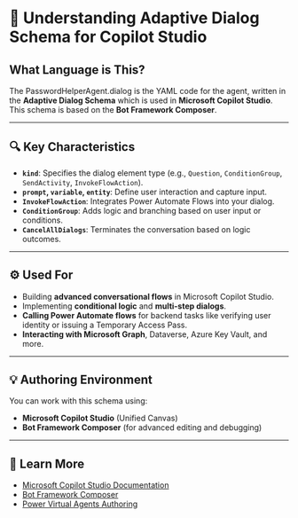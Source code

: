 
# 🧠 Understanding Adaptive Dialog Schema for Copilot Studio

## What Language is This?

The PasswordHelperAgent.dialog is the YAML code for the agent, written in the **Adaptive Dialog Schema** which is used in **Microsoft Copilot Studio**. This schema is based on the **Bot Framework Composer**.

---

## 🔍 Key Characteristics

- **`kind`**: Specifies the dialog element type (e.g., `Question`, `ConditionGroup`, `SendActivity`, `InvokeFlowAction`).
- **`prompt`, `variable`, `entity`**: Define user interaction and capture input.
- **`InvokeFlowAction`**: Integrates Power Automate Flows into your dialog.
- **`ConditionGroup`**: Adds logic and branching based on user input or conditions.
- **`CancelAllDialogs`**: Terminates the conversation based on logic outcomes.

---

## ⚙️ Used For

- Building **advanced conversational flows** in Microsoft Copilot Studio.
- Implementing **conditional logic** and **multi-step dialogs**.
- **Calling Power Automate flows** for backend tasks like verifying user identity or issuing a Temporary Access Pass.
- **Interacting with Microsoft Graph**, Dataverse, Azure Key Vault, and more.

---

## 💡 Authoring Environment

You can work with this schema using:
- **Microsoft Copilot Studio** (Unified Canvas)
- **Bot Framework Composer** (for advanced editing and debugging)

---

## 🔗 Learn More

- [Microsoft Copilot Studio Documentation](https://learn.microsoft.com/en-us/microsoft-copilot-studio/)
- [Bot Framework Composer](https://learn.microsoft.com/en-us/composer/)
- [Power Virtual Agents Authoring](https://learn.microsoft.com/en-us/power-virtual-agents/)
